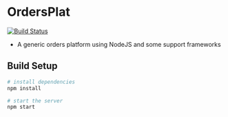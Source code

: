 # OrdersPlat 

[![Build Status](https://travis-ci.com/viktorRock/OrdersPlat.svg?token=aqLux8e2xua8eozf7wYi&branch=master)](https://travis-ci.com/viktorRock/OrdersPlat)

* A generic orders platform using NodeJS and some support frameworks



## Build Setup

``` bash
# install dependencies
npm install

# start the server
npm start
```

